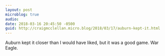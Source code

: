 ```yaml
---
layout: post
microblog: true
audio: 
date: 2018-03-16 20:45:50 -0500
guid: http://craigmcclellan.micro.blog/2018/03/17/auburn-kept-it.html
---
```

Auburn kept it closer than I would have liked, but it was a good game. War Eagle.
